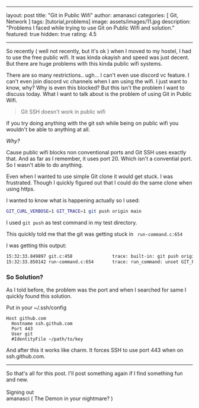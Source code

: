 
---
layout: post
title:  "Git in Public Wifi"
author: amanasci
categories: [ Git, Network ]
tags: [tutorial,problems]
image: assets/images/11.jpg
description: "Problems I faced while trying to use Git on Public Wifi and solution."
featured: true
hidden: true
rating: 4.5

---

So recently ( well not recently, but it's ok ) when I moved to my hostel, I had to use the free public wifi.  It was kinda okayish and speed was just decent.  But there are huge problems with this kinda public wifi systems. 

There are so many restrictions.. ugh... I can't even use discord vc feature. I can't even join discord vc channels when I am using the wifi. I just want to know, why? Why is even this blocked? But this isn't the problem I want to discuss today. What I want to talk about is the problem of using Git in Public Wifi. 

> Git SSH doesn't work in public wifi

If you try doing anything with the git ssh while being on public wifi you wouldn't be able to anything at all.

*Why?*

Cause public wifi blocks non conventional ports and Git SSH uses exactly that. And as far as I remember, it uses port 20. Which isn't a convential port. So I wasn't able to do anything. 

Even when I wanted to use simple Git clone it would get stuck. I was frustrated. Though I quickly figured out that I could do the same clone when using https. 

I wanted to know what is happening actually so I used: 

```bash
GIT_CURL_VERBOSE=1 GIT_TRACE=1 git push origin main
```

I used `git push` as test command in my test directory. 

This quickly told me that the git was getting stuck in  ` run-command.c:654` 

I was getting this output:
```bash
15:32:33.849897 git.c:458               trace: built-in: git push origin main
15:32:33.850142 run-command.c:654       trace: run_command: unset GIT_PREFIX; ssh git@github.com 'git-receive-pack '\''amanasci/test.git'\'
```

### So Solution? 
As I told before, the problem was the port and when I searched for same I quickly found this solution. 

Put in your ~/.ssh/config

``` config
Host github.com
  Hostname ssh.github.com
  Port 443
  User git
  #IdentityFile ~/path/to/key
```

And after this it works like charm. It forces SSH to use port 443 when on ssh.github.com.

---
So that's all for this post. I'll post something again if I find something fun and new. 
<br> <br>
Signing out<br>
amanasci ( The Demon in your nightmare? )